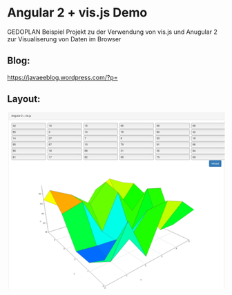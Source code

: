 # Angular 2 + vis.js Demo 

GEDOPLAN Beispiel Projekt zu der Verwendung von vis.js und Anugular 2 zur Visualiserung von Daten im Browser

## Blog:
https://javaeeblog.wordpress.com/?p=

## Layout:
![alt text](https://github.com/GEDOPLAN/ng2-vis-demo/blob/master/src/assets/vis.js.png?raw=true "Demo Screenshot")